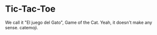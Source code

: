 # Tic-Tac-Toe

We call it "El juego del Gato", Game of the Cat. Yeah, it doesn't make any sense.  catemoji.

